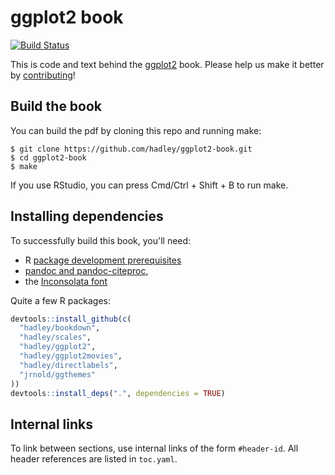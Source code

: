 # ggplot2 book

[![Build Status](https://travis-ci.org/hadley/ggplot2-book.png?branch=master)](https://travis-ci.org/hadley/ggplot2-book)

This is code and text behind the [ggplot2](http://ggplot2.org/book/) book. Please help us make it better by [contributing](https://github.com/hadley/ggplot2-book/blob/master/contributing.md)!

## Build the book

You can build the pdf by cloning this repo and running make:

```
$ git clone https://github.com/hadley/ggplot2-book.git
$ cd ggplot2-book
$ make
```

If you use RStudio, you can press Cmd/Ctrl + Shift + B to run make.

## Installing dependencies

To successfully build this book, you'll need:

* R [package development prerequisites](https://support.rstudio.com/hc/en-us/articles/200486498-Package-Development-Prerequisites)
* [pandoc and pandoc-citeproc](http://pandoc.org/installing.html),
* the [Inconsolata font](http://www.ctan.org/tex-archive/fonts/inconsolata/)

Quite a few R packages:

```r
devtools::install_github(c(
  "hadley/bookdown", 
  "hadley/scales", 
  "hadley/ggplot2", 
  "hadley/ggplot2movies", 
  "hadley/directlabels", 
  "jrnold/ggthemes"
))
devtools::install_deps(".", dependencies = TRUE)
```

## Internal links

To link between sections, use internal links of the form `#header-id`.
All header references are listed in `toc.yaml`.
